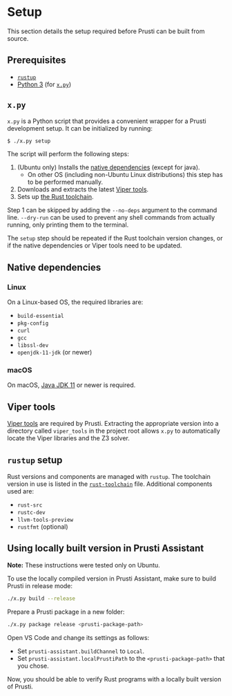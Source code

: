 # Setup

This section details the setup required before Prusti can be built from source.

## Prerequisites

 - [`rustup`](https://rustup.rs/)
 - [Python 3](https://www.python.org/downloads/) (for [`x.py`](#xpy))

## `x.py`

`x.py` is a Python script that provides a convenient wrapper for a Prusti development setup. It can be initialized by running:

```bash
$ ./x.py setup
```

The script will perform the following steps:

 1. (Ubuntu only) Installs the [native dependencies](#native-dependencies) (except for java).
    - On other OS (including non-Ubuntu Linux distributions) this step has to be performed manually.
 2. Downloads and extracts the latest [Viper tools](#viper-tools).
 3. Sets up [the Rust toolchain](#rustup-setup).

Step 1 can be skipped by adding the `--no-deps` argument to the command line. `--dry-run` can be used to prevent any shell commands from actually running, only printing them to the terminal.

The `setup` step should be repeated if the Rust toolchain version changes, or if the native dependencies or Viper tools need to be updated.

## Native dependencies

### Linux

On a Linux-based OS, the required libraries are:

 - `build-essential`
 - `pkg-config`
 - `curl`
 - `gcc`
 - `libssl-dev`
 - `openjdk-11-jdk` (or newer)

### macOS

On macOS, [Java JDK 11](https://www.oracle.com/java/technologies/javase-downloads.html) or newer is required.

## Viper tools

[Viper tools](http://viper.ethz.ch/downloads/) are required by Prusti. Extracting the appropriate version into a directory called `viper_tools` in the project root allows `x.py` to automatically locate the Viper libraries and the Z3 solver.

## `rustup` setup

Rust versions and components are managed with `rustup`. The toolchain version in use is listed in the [`rust-toolchain`](https://github.com/viperproject/prusti-dev/blob/master/rust-toolchain) file. Additional components used are:

 - `rust-src`
 - `rustc-dev`
 - `llvm-tools-preview`
 - `rustfmt` (optional)

## Using locally built version in Prusti Assistant

**Note:** These instructions were tested only on Ubuntu.

To use the locally compiled version in Prusti Assistant, make sure to build Prusti in release mode:

```bash
./x.py build --release
```

Prepare a Prusti package in a new folder:

```bash
./x.py package release <prusti-package-path>
```

Open VS Code and change its settings as follows:

 - Set `prusti-assistant.buildChannel` to `Local`.
 - Set `prusti-assistant.localPrustiPath` to the `<prusti-package-path>` that you chose.

Now, you should be able to verify Rust programs with a locally built version of Prusti.
